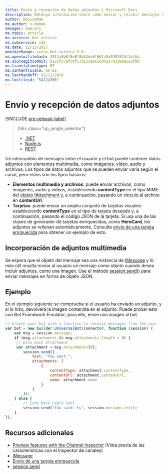 ```yaml
---
title: Envío y recepción de datos adjuntos | Microsoft Docs
description: Obtenga información sobre cómo enviar y recibir mensajes que contengan datos adjuntos con Bot Framework SDK para Node.js.
author: DeniseMak
ms.author: v-demak
manager: kamrani
ms.topic: article
ms.service: bot-service
ms.subservice: sdk
ms.date: 12/13/2017
monikerRange: azure-bot-service-3.0
ms.openlocfilehash: 1911a5b0f8e8f8b53de6f661c0a939767df1efbb
ms.sourcegitcommit: b15cf37afc4f57d13ca6636d4227433809562f8b
ms.translationtype: HT
ms.contentlocale: es-ES
ms.lasthandoff: 01/11/2019
ms.locfileid: "54224700"
---
```

# <a name="send-and-receive-attachments"></a>Envío y recepción de datos adjuntos

[!INCLUDE [pre-release-label](../includes/pre-release-label-v3.md)]

> [!div class="op_single_selector"]
> - [.NET](../dotnet/bot-builder-dotnet-add-media-attachments.md)
> - [Node.js](../nodejs/bot-builder-nodejs-send-receive-attachments.md)
> - [REST](../rest-api/bot-framework-rest-connector-add-media-attachments.md)

Un intercambio de mensajes entre el usuario y el bot puede contener datos adjuntos con elementos multimedia, como imágenes, vídeo, audio y archivos. Los tipos de datos adjuntos que se pueden enviar varía según el canal, pero estos son los tipos básicos:

* **Elementos multimedia y archivos**: puede enviar archivos, como imágenes, audio y vídeos, estableciendo **contentType** en el tipo MIME del [objeto IAttachment][IAttachment] y, a continuación, pasando un vínculo al archivo en **contentUrl**.
* **Tarjetas**: puede enviar un amplio conjunto de tarjetas visuales <!-- and custom keyboards --> estableciendo **contentType** en el tipo de tarjeta deseado y, a continuación, pasando el código JSON de la tarjeta. Si usa una de las clases de generador de tarjetas enriquecidas, como **HeroCard**, los adjuntos se rellenan automáticamente. Consulte [envío de una tarjeta enriquecida](bot-builder-nodejs-send-rich-cards.md) para obtener un ejemplo de esto.

## <a name="add-a-media-attachment"></a>Incorporación de adjuntos multimedia
Se espera que el objeto del mensaje sea una instancia de [IMessage][IMessage] y lo más útil resulta enviar al usuario un mensaje como objeto cuando desea incluir adjuntos, como una imagen. Use el método [session.send()][SessionSend] para enviar mensajes en forma de objeto JSON. 

## <a name="example"></a>Ejemplo

En el ejemplo siguiente se comprueba si el usuario ha enviado un adjunto, y si lo hizo, devolverá la imagen contenida en el adjunto. Puede probar esto con Bot Framework Emulator; para ello, envíe una imagen al bot.

```javascript
// Create your bot with a function to receive messages from the user
var bot = new builder.UniversalBot(connector, function (session) {
    var msg = session.message;
    if (msg.attachments && msg.attachments.length > 0) {
     // Echo back attachment
     var attachment = msg.attachments[0];
        session.send({
            text: "You sent:",
            attachments: [
                {
                    contentType: attachment.contentType,
                    contentUrl: attachment.contentUrl,
                    name: attachment.name
                }
            ]
        });
    } else {
        // Echo back users text
        session.send("You said: %s", session.message.text);
    }
});
```
## <a name="additional-resources"></a>Recursos adicionales

* [Preview features with the Channel Inspector][inspector] (Vista previa de las características con el Inspector de canales)
* [IMessage][IMessage]
* [Envío de una tarjeta enriquecida][SendRichCard]
* [session.send][SessionSend]

[IMessage]: http://docs.botframework.com/en-us/node/builder/chat-reference/interfaces/_botbuilder_d_.imessage
[SendRichCard]: bot-builder-nodejs-send-rich-cards.md
[SessionSend]: https://docs.botframework.com/en-us/node/builder/chat-reference/classes/_botbuilder_d_.session.html#send
[IAttachment]: https://docs.botframework.com/en-us/node/builder/chat-reference/interfaces/_botbuilder_d_.iattachment.html
[inspector]: ../bot-service-channel-inspector.md
